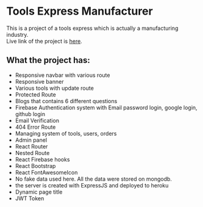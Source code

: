 # Tools Express Manufacturer

This is a project of a tools express which is actually a manufacturing industry. <br/>
Live link of the project is [here](https://tools-express-manufacturer.web.app/).

## What the project has:

- Responsive navbar with various route
- Responsive banner
- Various tools with update route
- Protected Route
- Blogs that contains 6 different questions
- Firebase Authentication system with Email password login, google login, github login
- Email Verification
- 404 Error Route
- Managing system of tools, users, orders
- Admin panel
- React Router
- Nested Route
- React Firebase hooks
- React Bootstrap
- React FontAwesomeIcon
- No fake data used here. All the data were stored on mongodb.
- the server is created with ExpressJS and deployed to heroku
- Dynamic page title
- JWT Token
